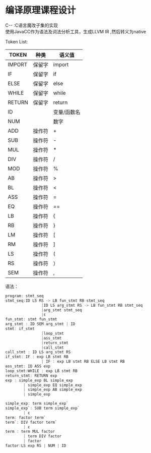 # 编译原理课程设计  
C-- :C语言魔改子集的实现  
使用JavaCC作为语法及词法分析工具，生成LLVM IR ,然后转义为native

Token List:

| TOKEN  | 种类 | 语义值     |
| ------ | ------ | ------------- |
| IMPORT | 保留字 | import        |
| IF     | 保留字 | if            |
| ELSE   | 保留字 | else          |
| WHILE  | 保留字 | while         |
| RETURN | 保留字 | return        |
| ID     |        | 变量/函数名 |
| NUM     |  | 数字            |
| ADD    | 操作符 | +             |
| SUB    | 操作符 | -             |
| MUL    | 操作符 | *             |
| DIV    | 操作符 | /             |
| MOD    | 操作符 | %             |
| AB     | 操作符 | >            |
| BL     | 操作符 | <            |
| ASS     | 操作符 | =            |
| EQ     | 操作符 | ==            |
| LB     | 操作符 | {             |
| RB     | 操作符 | }             |
| LM     | 操作符 | [             |
| RM     | 操作符 | ]             |
| LS     | 操作符 | (             |
| RS     | 操作符 | ）            |
| SEM     | 操作符 | ,            |


语法：
```cpp
program: stmt_seq
stmt_seq:ID LS RS -> LB fun_stmt RB stmt_seq 
                |ID LS arg_stmt RS -> LB fun_stmt RB stmt_seq
                |arg_stmt stmt_seq
                |ε
fun_stmt: stmt fun_stmt
arg_stmt : ID SEM arg_stmt | ID
stmt: if_stmt
                |loop_stmt
                |ass_stmt
                |return_stmt
                |call_stmt
call_stmt : ID LS arg_stmt RS
if_stmt: IF : exp LB stmt RB 
                | IF : exp LB stmt RB ELSE LB stmt RB
ass_stmt: ID ASS exp
loop_stmt:WHILE : exp LB stmt RB
return_stmt: RETURN exp
exp	: simple_exp BL simple_exp
		| simple_exp EQ simple_exp
		| simple_exp AB simple_exp
		| simple_exp

simple_exp: term simple_exp`
simple_exp`: SUB term simple_exp` 
        | ε
term: factor term`
term`: DIV factor term` 
        | ε
term : term MUL factor
		| term DIV factor
		| factor
factor:LS exp RS | NUM | ID


```

